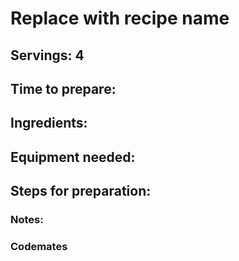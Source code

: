 # Replace with recipe name

## Servings: 4

## Time to prepare: 

## Ingredients:


## Equipment needed:


## Steps for preparation:



### Notes:



### Codemates #
